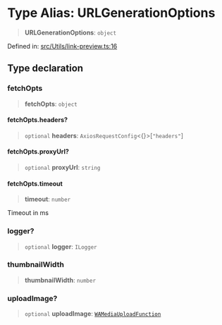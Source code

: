 # Type Alias: URLGenerationOptions

> **URLGenerationOptions**: `object`

Defined in: [src/Utils/link-preview.ts:16](https://github.com/Fokusdotid/bail/blob/8b525f9ebcc20cb9acd0f880b6ad58976e38b117/src/Utils/link-preview.ts#L16)

## Type declaration

### fetchOpts

> **fetchOpts**: `object`

#### fetchOpts.headers?

> `optional` **headers**: `AxiosRequestConfig`\<\{\}\>\[`"headers"`\]

#### fetchOpts.proxyUrl?

> `optional` **proxyUrl**: `string`

#### fetchOpts.timeout

> **timeout**: `number`

Timeout in ms

### logger?

> `optional` **logger**: `ILogger`

### thumbnailWidth

> **thumbnailWidth**: `number`

### uploadImage?

> `optional` **uploadImage**: [`WAMediaUploadFunction`](WAMediaUploadFunction.md)
